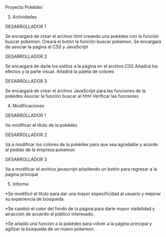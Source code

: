 Proyecto Pokédex

3. Actividades

DESARROLLADOR 1

Se encargará de crear el archivo html creando una pokédex con la función buscar pokemon.
Creará el botón la función buscar pokemon.
Se encargará de asociar la página al CSS y JavaScript

DESARROLLADOR 2

Se encargará de darle los estilos a la página en el archivo CSS
Añadirá los efectos y la parte visual.
Añadirá la paleta de colores

DESARROLLADOR 3

Se encargará de crear el archivo JavaScript para las funciones de la pokédex
Asociar la función buscar al html
Verificar las funciones


4. Modificaciones

DESARROLLADOR 1

Va modificar el título de la pokédex 

DESARROLLADOR 2

Va a modificar los colores de la pokédex para que sea agradable y acorde al pedido de la empresa pokemon 

DESARROLLADOR 3

Va a modificar el archivo javascript añadiendo un botón para regresar a la pagina principal




5. Informe

*Se modificó el título para dar una mayor especificidad al usuario y mejorar su experiencia de búsqueda.

*Se cambió el color del fondo de la página para darle mayor visibilidad y atracción de acuerdo al público interesado.

*Se añadió una función a la pokédex para volver a la página principal y agilizar la búsqueda de un nuevo pokemon.


